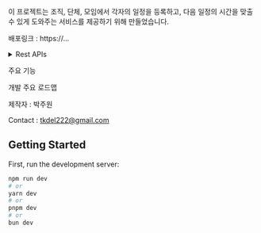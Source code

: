 이 프로젝트는 조직, 단체, 모임에서 각자의 일정을 등록하고, 다음 일정의 시간을 맞출 수 있게 도와주는 서비스를 제공하기 위해 만들었습니다.

배포링크 : https://...

<details>
<summary>
    Rest APIs
</summary>
    <div style={{paddingLeft:3em}}>
        <details>
        <summary>
            GET /users/user/{userId}
        </summary>
            <p>해당 유저 ID의 정보를 불러옵니다.</p>
            <tr>
            <td>
                <p>params</p>
                <pre>
                    {
                        "userId": "userId1"
                    }
                </pre>
            </td>
            <td>
                <p>body</p>
                <pre>
                    NO BODY
                </pre>
            </td>
            <td>
                <p>return</p>
                <pre>
                    {
                        "docId": "LwRwe9oWbCNlSELYB1Ig",
                        "friends": [],
                        "picture": "https://www.image.com/123",
                        "id": "userId1",
                        "name": "userName1",
                        "email": "userId1@example.com"
                    }
                </pre>
            </td>
            </tr>
        </details> 
        <details>
        <summary>
            POST /users/user
        </summary>
            <p>새로운 유저를 등록합니다.</p>
            <tr>
            <td>
                <p>params</p>
                <pre>
                    {
                        NO PARAMS
                    }
                </pre>
            </td>
            <td>
                <p>body</p>
                <pre>
                    {
                        "docId": "LwRwe9oWbCNlSELYB1Ig",
                        "friends": [],
                        "picture": "https://www.image.com/123",
                        "id": "userId1",
                        "name": "userName1",
                        "email": "userId1@example.com"
                    }
                </pre>
            </td>
            <td>
                <p>return</p>
                <pre>
                    {
                            "docId": "user/9zyKWii8ZTREpIX89Ila"
                    }
                </pre>
            </td>
            </tr>
        </details>
        <details>
        <summary>
            GET /users/friend/{userId}
        </summary>
            <p>해당 User ID에 맞는 유저의 친구들의 모든 정보를 불러옵니다.</p>
            <tr>
            <td>
                <p>params</p>
                <pre>
                    {
                        "userId": "userId1"
                    }
                </pre>
            </td>
            <td>
                <p>body</p>
                <pre>
                    NO BODY
                </pre>
            </td>
            <td>
                <p>return</p>
                <pre>
                    [
                        {
                            "id": "userId10",
                            "name": "userName10",
                            "email": "userId10@example.com",
                            "picture": "https://www.image.com/123"
                        },
                        {
                            "id": "userId1000",
                            "name": "userName1000",
                            "email": "userId1000example.com",
                            "picture": "https://www.image.com/123"
                        }
                    ]
                </pre>
            </td>
            </tr>
        </details>
        <details>
        <summary>
            GET /users/search/{email}
        </summary>
            <p>해당 email의 문자열을 포함하고 있는 모든 유저들의 정보를 불러옵니다.</p>
            <tr>
            <td>
                <p>params</p>
                <pre>
                    {
                        "email": "100"
                    }
                </pre>
            </td>
            <td>
                <p>body</p>
                <pre>
                    NO BODY
                </pre>
            </td>
            <td>
                <p>return</p>
                <pre>
                    [
                        {
                            "docId": "MevisOHVgIrWtP1GCD4M",
                            "id": "userId100",
                            "name": "userName100",
                            "email": "userId100example.com",
                            "picture": "https://www.image.com/123"
                        },
                        {
                            "docId": "NX0XL1FdNy6xyP12zjJN",
                            "id": "userId1000",
                            "name": "userName1000",
                            "email": "userId1000example.com",
                            "picture": "https://www.image.com/123"
                        },
                        {
                            "docId": "RVNbHjjuJxerR920xzLg",
                            "id": "userId10000",
                            "name": "userName10000",
                            "email": "userId10000example.com",
                            "picture": "https://www.image.com/123"
                        }
                    ]
                </pre>
            </td>
            </tr>
        </details>
        <details>
        <summary>
            GET /users/request/{docId}
        </summary>
            <p>해당 Document ID 에 맞는 유저에게 온 친구 요청 정보를 불러옵니다.</p>
            <tr>
            <td>
                <p>params</p>
                <pre>
                    {
                        "docId": "LwRwe9oWbCNlSELYB1Ig"
                    }
                </pre>
            </td>
            <td>
                <p>body</p>
                <pre>
                    NO BODY
                </pre>
            </td>
            <td>
                <p>return</p>
                <pre>
                    [
                        {
                            "docId": "CKalWN2VAQOFHv3oBZjo",
                            "id": "userId10",
                            "name": "userName10",
                            "email": "userId10@example.com",
                            "picture": "https://www.image.com/123"
                        },
                        {
                            "docId": "NX0XL1FdNy6xyP12zjJN",
                            "id": "userId1000",
                            "name": "userName1000",
                            "email": "userId1000example.com",
                            "picture": "https://www.image.com/123"
                        }
                    ]
                </pre>
            </td>
            </tr>
        </details>
        <details>
        <summary>
            POST /users/request/
        </summary>
            <p>친구 요청 정보를 등록합니다.</p>
            <tr>
            <td>
                <p>params</p>
                <pre>
                    {
                        NO PARAMS
                    }
                </pre>
            </td>
            <td>
                <p>body</p>
                <pre>
                    {
                        "fromDocId":"NX0XL1FdNy6xyP12zjJN",
                        "toDocId":"LwRwe9oWbCNlSELYB1Ig"
                    }   
                </pre>
            </td>
            <td>
                <p>return</p>
                <pre>
                    {
                        "docId": "user/LwRwe9oWbCNlSELYB1Ig/friendRequest/nmgUOFoMN3wEKodIUa3n"
                    }
                </pre>
            </td>
            </tr>
        </details>
        <details>
        <summary>
            PATCH /users/request
        </summary>
            <p>받은 친구 요청에 대해 승낙 혹은 거절을 합니다. 승낙한 경우에는 유저의 친구 목록이 업데이트 됩니다.</p>
            <tr>
            <td>
                <p>params</p>
                <pre>
                    {
                        NO PARAMS
                    }
                </pre>
            </td>
            <td>
                <p>body</p>
                <pre>
                    {
                        "userDocId": "LwRwe9oWbCNlSELYB1Ig",
                        "applicantDocId": "NX0XL1FdNy6xyP12zjJN",
                        "isRejected": false,
                        "isAccepted": true
                    }
                </pre>
            </td>
            <td>
                <p>return</p>
                <pre>
                    {
                        NO RETURN
                    }
                </pre>
            </td>
            </tr>
        </details>
        <details>
        <summary>
            GET /groups/group/{docId}
        </summary>
            <p>해당 Document ID에 맞는 그룹에 소속된 모든 유저들의 정보를 불러옵니다.</p>
            <tr>
            <td>
                <p>params</p>
                <pre>
                    {
                        "docId": "MNhtBTzi353c7LnrbX15"
                    }
                </pre>
            </td>
            <td>
                <p>body</p>
                <pre>
                    {
                        NO BODY
                    }
                </pre>
            </td>
            <td>
                <p>return</p>
                <pre>
                    [
                        {
                            "docId": "MNhtBTzi353c7LnrbX15",
                            "title": "new Group",
                            "members": [
                                {
                                            "docId": "NX0XL1FdNy6xyP12zjJN",
                                            "id": "userId1000",
                                            "name": "userName1000",
                                            "email": "userId1000example.com",
                                            "picture": "https://www.image.com/123"
                                        },
                                        {
                                            "docId": "CKalWN2VAQOFHv3oBZjo",
                                            "id": "userId10",
                                            "name": "userName10",
                                            "email": "userId10@example.com",
                                            "picture": "https://www.image.com/123"
                                        }
                            ]
                        }
                    ]
                </pre>
            </td>
            </tr>
        </details>
        <details>
        <summary>
            POST /groups/group
        </summary>
            <p>새로운 그룹을 등록합니다.</p>
            <tr>
            <td>
                <p>params</p>
                <pre>
                    {
                        NO PARAMS
                    }
                </pre>
            </td>
            <td>
                <p>body</p>
                <pre>
                    {
                        "host": "LwRwe9oWbCNlSELYB1Ig",
                        "title":"doc group"
                    }
                </pre>
            </td>
            <td>
                <p>return</p>
                <pre>
                    {
                        "docId": "xXBVDQaaJS4jRfWShnUt"
                    }
                </pre>
            </td>
            </tr>
        </details>
        <details>
        <summary>
            GET /schedules/user/{docId}
        </summary>
            <p>해당 Document ID에 맞는 유저의 일정을 모두 불러옵니다.</p>
            <p>schedules 의 길이는 96으로 고정되어 있습니다.</p>
            <tr>
            <td>
                <p>params</p>
                <pre>
                    {
                        "docId": "LwRwe9oWbCNlSELYB1Ig"
                    }
                </pre>
            </td>
            <td>
                <p>body</p>
                <pre>
                    {
                        NO BODY
                    }
                </pre>
            </td>
            <td>
                <p>return</p>
                <pre>
                    [
                        {
                            "userDocId": "LwRwe9oWbCNlSELYB1Ig",
                            "date": {
                                "year": 2023,
                                "month": 10,
                                "date": 9,
                                "day": 5
                            },
                            "schedule": [
                                0,0,0, ... ,0
                            ]
                        },
                        {
                            "userDocId": "LwRwe9oWbCNlSELYB1Ig",
                            "date": {
                                "year": 2023,
                                "month": 10,
                                "date": 10,
                                "day": 6
                            },
                            "schedule": [
                                0,0,0, ... ,0
                            ]
                        }
                    ]
                </pre>
            </td>
            </tr>
        </details>
        <details>
        <summary>
            GET /schedules/user/{docId}/{year}/{month}
        </summary>
            <p>해당 Document ID에 맞는 유저의 일정 중, 년, 월 조건에 맞는 모든 일정을 불러옵니다.</p>
            <tr>
            <td>
                <p>params</p>
                <pre>
                    {
                        "docId": "LwRwe9oWbCNlSELYB1Ig",
                        "year": "2023",
                        "month": "9",
                    }
                </pre>
            </td>
            <td>
                <p>body</p>
                <pre>
                    {
                        NO BODY
                    }
                </pre>
            </td>
            <td>
                <p>return</p>
                <pre>
                    [
                        {
                            "userDocId": "LwRwe9oWbCNlSELYB1Ig",
                            "date": {
                                "year": 2023,
                                "month": 9,
                                "date": 30,
                                "day": 6
                            },
                            "schedule": [
                                0,0,0, ... ,0
                            ]
                        }
                    ]
                </pre>
            </td>
            </tr>
        </details>
        <details>
        <summary>
            POST /schedules/user
        </summary>
            <p>새로운 일정을 등록합니다.</p>
            <p>schedules 의 길이는 96으로 고정되어 있습니다.</p>
            <tr>
            <td>
                <p>params</p>
                <pre>
                    {
                    NO PARAMS
                    }
                </pre>
            </td>
            <td>
                <p>body</p>
                <pre>
                    {
                        "userDocId":"LwRwe9oWbCNlSELYB1Ig",
                        "year":2023,
                        "month":10,
                        "date":10,
                        "day":6,
                        "schedule":[
                            0,0,0, ... ,0
                        ]
                    }
                </pre>
            </td>
            <td>
                <p>return</p>
                <pre>
                    {
                        "docId": "xtDwKF1NOBCGIL2PUDbn"
                    }
                </pre>
            </td>
            </tr>
        </details>
        <details>
        <summary>
            PATCH /schedules/user
        </summary>
            <p>일정을 수정합니다.</p>
            <p>schedules 의 길이는 96으로 고정되어 있습니다.</p>
            <tr>
            <td>
                <p>params</p>
                <pre>
                    {
                        NO PARAMS
                    }
                </pre>
            </td>
            <td>
                <p>body</p>
                <pre>
                    {
                        "userDocId":"LwRwe9oWbCNlSELYB1Ig",
                        "year":2023,
                        "month":10,
                        "date":10,
                        "day":6,
                        "schedule":[
                            0,0,0, ... ,0
                        ]
                    }
                </pre>
            </td>
            <td>
                <p>return</p>
                <pre>
                    {
                        NO RETURN
                    }
                </pre>
            </td>
            </tr>
        </details>
        <details>
        <summary>
            GET /schedules/group/{docId}
        </summary>
            <p>해당 Document ID에 맞는 그룹의 모든 일정을 불러옵니다.</p>
            <tr>
            <td>
                <p>params</p>
                <pre>
                    {
                        "docId": "xXBVDQaaJS4jRfWShnUt"
                    }
                </pre>
            </td>
            <td>
                <p>body</p>
                <pre>
                    {
                        NO BODY
                    }
                </pre>
            </td>
            <td>
                <p>return</p>
                <pre>
                    [
                        {
                            "userDocId": "LwRwe9oWbCNlSELYB1Ig",
                            "date": {
                                "year": 2023,
                                "month": 10,
                                "date": 9,
                                "day": 5
                            },
                            "schedule": [
                                0,0,0, ... ,0
                            ]
                        },
                        {
                            "userDocId": "LwRwe9oWbCNlSELYB1Ig",
                            "date": {
                                "year": 2023,
                                "month": 9,
                                "date": 30,
                                "day": 6
                            },
                            "schedule": [
                                0,0,0, ... ,0
                            ]
                        },
                        {
                            "userDocId": "LwRwe9oWbCNlSELYB1Ig",
                            "date": {
                                "year": 2023,
                                "month": 10,
                                "date": 10,
                                "day": 6
                            },
                            "schedule": [
                                0,0,0, ... ,0
                            ]
                        }
                    ]
                </pre>
            </td>
            </tr>
        </details>
    </div>
</details>

주요 기능

개발 주요 로드맵

제작자 : 박주원

Contact : tkdel222@gmail.com

## Getting Started

First, run the development server:

```bash
npm run dev
# or
yarn dev
# or
pnpm dev
# or
bun dev
```
